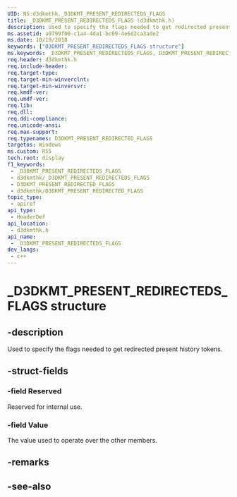 ```yaml
---
UID: NS:d3dkmthk._D3DKMT_PRESENT_REDIRECTEDS_FLAGS
title: _D3DKMT_PRESENT_REDIRECTEDS_FLAGS (d3dkmthk.h)
description: Used to specify the flags needed to get redirected present history tokens.
ms.assetid: a9799f00-c1a4-4da1-bc09-4e6d2ca3ade2
ms.date: 10/19/2018
keywords: ["D3DKMT_PRESENT_REDIRECTEDS_FLAGS structure"]
ms.keywords: _D3DKMT_PRESENT_REDIRECTEDS_FLAGS, D3DKMT_PRESENT_REDIRECTED_FLAGS,
req.header: d3dkmthk.h
req.include-header: 
req.target-type: 
req.target-min-winverclnt: 
req.target-min-winversvr: 
req.kmdf-ver: 
req.umdf-ver: 
req.lib: 
req.dll: 
req.ddi-compliance: 
req.unicode-ansi: 
req.max-support: 
req.typenames: D3DKMT_PRESENT_REDIRECTED_FLAGS
targetos: Windows
ms.custom: RS5
tech.root: display
f1_keywords:
 - _D3DKMT_PRESENT_REDIRECTEDS_FLAGS
 - d3dkmthk/_D3DKMT_PRESENT_REDIRECTEDS_FLAGS
 - D3DKMT_PRESENT_REDIRECTED_FLAGS
 - d3dkmthk/D3DKMT_PRESENT_REDIRECTED_FLAGS
topic_type:
 - apiref
api_type:
 - HeaderDef
api_location:
 - d3dkmthk.h
api_name:
 - _D3DKMT_PRESENT_REDIRECTEDS_FLAGS
dev_langs:
 - c++
---
```


# _D3DKMT_PRESENT_REDIRECTEDS_FLAGS structure


## -description

Used to specify the flags needed to get redirected present history tokens.

## -struct-fields

### -field Reserved

Reserved for internal use.

### -field Value

 
The value used to operate over the other members.

## -remarks

## -see-also

